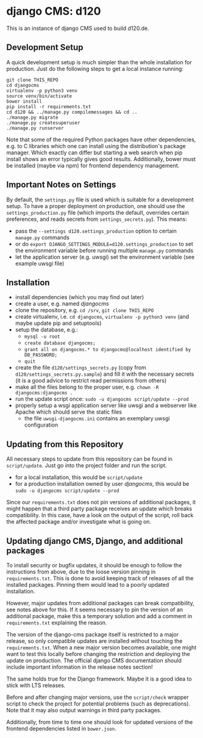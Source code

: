 # django CMS: d120

This is an instance of django CMS used to build d120.de.

## Development Setup

A quick development setup is much simpler than the whole installation for production. Just do the following steps to get a local instance running:

```
git clone THIS_REPO
cd djangocms
virtualenv -p python3 venv
source venv/bin/activate
bower install
pip install -r requirements.txt
cd d120 && ../manage.py compilemessages && cd ..
./manage.py migrate
./manage.py createsuperuser
./manage.py runserver
```

Note that some of the required Python packages have other dependencies, e.g. to C libraries which one can install using the distribution's package manager. Which exactly can differ but starting a web search when pip install shows an error typically gives good results. Additionally, bower must be installed (maybe via npm) for frontend dependency management.

## Important Notes on Settings

By default, the `settings.py` file is used which is suitable for a development setup. To have a proper deployment on production, one should use the `settings_production.py` file (which imports the default, overrides certain preferences, and reads secrets from `settings_secrets.py`). This means:
* pass the `--settings d120.settings_production` option to certain `manage.py` commands
* or do `export DJANGO_SETTINGS_MODULE=d120.settings_production` to set the environment variable before running multiple `manage.py` commands
* let the application server (e.g. uwsgi) set the environment variable (see example uwsgi file)

## Installation

* install dependencies (which you may find out later)
* create a user, e.g. named *djangocms*
* clone the repository, e.g. `cd /srv`, `git clone THIS_REPO`
* create virtualenv, i.e. `cd djangocms`, `virtualenv -p python3 venv` (and maybe update pip and setuptools)
* setup the database, e.g.:
    * `mysql -u root`
    * `create database djangocms;`
    * `grant all on djangocms.* to djangocms@localhost identified by DB_PASSWORD;`
    * `quit`
* create the file `d120/settings_secrets.py` (copy from `d120/settings_secrets.py.sample`) and fill it with the necessary secrets (it is a good advice to restrict read permissions from others)
* make all the files belong to the proper user, e.g. `chown -R djangocms:djangocms .`
* run the update script once: `sudo -u djangocms script/update --prod`
* properly setup a wsgi application server like uwsgi and a webserver like Apache which should serve the static files
    * the file `uwsgi-djangocms.ini` contains an exemplary uwsgi configuration

## Updating from this Repository

All necessary steps to update from this repository can be found in `script/update`. Just go into the project folder and run the script.

* for a local installation, this would be `script/update`
* for a production installation owned by user *djangocms*, this would be `sudo -u djangocms script/update --prod`

Since our `requirements.txt` does not pin versions of additional packages, it might happen that a third party package receives an update which breaks compatibility. In this case, have a look on the output of the script, roll back the affected package and/or investigate what is going on.

## Updating django CMS, Django, and additional packages

To install security or bugfix updates, it should be enough to follow the instructions from above, due to the loose version pinning in `requirements.txt`. This is done to avoid keeping track of releases of all the installed packages. Pinning them would lead to a poorly updated installation.

However, major updates from additional packages can break compatibility, see notes above for this. If it seems necessary to pin the version of an additional package, make this a temporary solution and add a comment in `requirements.txt` explaining the reason.

The version of the django-cms package itself is restricted to a major release, so only compatible updates are installed without touching the `requirements.txt`. When a new major version becomes available, one might want to test this locally before changing the restriction and deploying the update on production. The official django CMS documentation should include important information in the release notes section!

The same holds true for the Django framework. Maybe it is a good idea to stick with LTS releases.

Before and after changing major versions, use the `script/check` wrapper script to check the project for potential problems (such as deprecations). Note that it may also output warnings in third party packages.

Additionally, from time to time one should look for updated versions of the frontend dependencies listed in `bower.json`.
